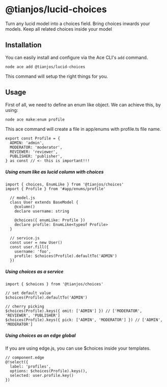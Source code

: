 # @tianjos/lucid-choices

Turn any lucid model into a choices field. 
Bring choices inwards your models.
Keep all related choices inside your model

## Installation

You can easily install and configure via the Ace CLI's `add` command.

```shell
node ace add @tianjos/lucid-choices
```

This command will setup the right things for you.

## Usage

First of all, we need to define an enum like object.
We can achieve this, by using:

```shell
node ace make:enum profile
```

This ace command will create a file in app/enums with profile.ts file name.

```
export const Profile = {
  ADMIN: 'admin',
  MODERATOR: 'moderator',
  REVIEWER: 'reviewer',
  PUBLISHER: 'publisher',
} as const // <- this is important!!!

```

##### Using enum like as lucid column with choices
```
import { choices, EnumLike } from '@tianjos/choices'
import { Profile } from '#app/enums/profile'

  // model.js
  class User extends BaseModel {
    @column()
    declare username: string

    @choices({ enumLike: Profile })
    declare profile: EnumLike<typeof Profile>
  }

  // service.js
  const user = new User()
  const user.fill({
    username: 'foo',
    profile: $choices(Profile).defaultTo('ADMIN')
  })
```

##### Using choices as a service
```
import { $choices } from '@tianjos/choices'

// set default value
$choices(Profile).defaultTo('ADMIN')

// cherry picking
$choices(Profile).keys({ omit: ['ADMIN'] }) // ['MODERATOR', 'REVIEWER', 'PUBLISHER']
$choices(Profile).keys({ pick: ['ADMIN', 'MODERATOR'] }) // ['ADMIN', 'MODERATOR']
```

##### Using choices as an edge global

If you are using edge.js, you can use $choices inside your templates.

```
// component.edge
@!select({
  label: 'profiles',
  options: $choices(Profile).keys(),
  selected: user.profile.key()
})

```